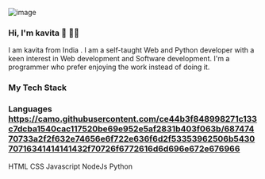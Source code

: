 ![image](https://user-images.githubusercontent.com/69758286/210074914-9c29d8c4-cea8-4c68-9acf-d50862492494.png)


###                                                               Hi, I'm kavita 👋 👨‍💻

I am kavita from India . I am a self-taught Web and Python developer with a keen interest in Web development and Software development. I'm a programmer who prefer enjoying the work instead of doing it.

### My Tech Stack 
### Languages                                                                                                https://camo.githubusercontent.com/ce44b3f848998271c133c7dcba1540cac117520be69e952e5af2831b403f063b/68747470733a2f2f632e74656e6f722e636f6d2f53353962506b543070716341414141432f70726f6772616d6d696e672e676966
HTML 
CSS 
Javascript 
NodeJs 
Python


<!--
**Kavita177/Kavita177** is a ✨ _special_ ✨ repository because its `README.md` (this file) appears on your GitHub profile.

Here are some ideas to get you started:

- 🔭 I’m currently working on ...
- 🌱 I’m currently learning ...
- 👯 I’m looking to collaborate on ...
- 🤔 I’m looking for help with ...
- 💬 Ask me about ...
- 📫 How to reach me: ...
- 😄 Pronouns: ...
- ⚡ Fun fact: ...
-->
